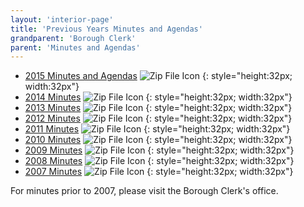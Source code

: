 ```yaml
---
layout: 'interior-page'
title: 'Previous Years Minutes and Agendas'
grandparent: 'Borough Clerk'
parent: 'Minutes and Agendas'
---
```


* [2015 Minutes and Agendas](http://static.rutherford-nj.com/borough-clerk/mayor-and-council/2015-rutherford-council-minutes-and-agendas.zip)
  ![Zip File Icon](/static/images/zip.svg)
  {: style="height:32px; width:32px"}
* [2014 Minutes](http://static.rutherford-nj.com/borough-clerk/mayor-and-council/2014-rutherford-council-minutes.zip)
  ![Zip File Icon](/static/images/zip.svg)
  {: style="height:32px; width:32px"}
* [2013 Minutes](http://static.rutherford-nj.com/borough-clerk/mayor-and-council/2013-rutherford-council-minutes.zip)
  ![Zip File Icon](/static/images/zip.svg)
  {: style="height:32px; width:32px"}
* [2012 Minutes](http://static.rutherford-nj.com/borough-clerk/mayor-and-council/2012-rutherford-council-minutes.zip)
  ![Zip File Icon](/static/images/zip.svg)
  {: style="height:32px; width:32px"}
* [2011 Minutes](http://static.rutherford-nj.com/borough-clerk/mayor-and-council/2011-rutherford-council-minutes.zip)
  ![Zip File Icon](/static/images/zip.svg)
  {: style="height:32px; width:32px"}
* [2010 Minutes](http://static.rutherford-nj.com/borough-clerk/mayor-and-council/2010-rutherford-council-minutes.zip)
  ![Zip File Icon](/static/images/zip.svg)
  {: style="height:32px; width:32px"}
* [2009 Minutes](http://static.rutherford-nj.com/borough-clerk/mayor-and-council/2009-rutherford-council-minutes.zip)
  ![Zip File Icon](/static/images/zip.svg)
  {: style="height:32px; width:32px"}
* [2008 Minutes](http://static.rutherford-nj.com/borough-clerk/mayor-and-council/2008-rutherford-council-minutes.zip)
  ![Zip File Icon](/static/images/zip.svg)
  {: style="height:32px; width:32px"}
* [2007 Minutes](http://static.rutherford-nj.com/borough-clerk/mayor-and-council/2007-rutherford-council-minutes.zip)
  ![Zip File Icon](/static/images/zip.svg)
  {: style="height:32px; width:32px"}

For minutes prior to 2007, please visit the Borough Clerk's office.
